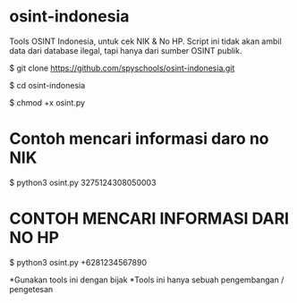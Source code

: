# osint-indonesia
Tools OSINT Indonesia, untuk cek NIK &amp; No HP. Script ini tidak akan ambil data dari database ilegal, tapi hanya dari sumber OSINT publik.


$ git clone https://github.com/spyschools/osint-indonesia.git

$ cd osint-indonesia

$ chmod +x osint.py

# Contoh mencari informasi daro no NIK
$ python3 osint.py 3275124308050003

# CONTOH MENCARI INFORMASI DARI NO HP
$ python3 osint.py +6281234567890

*Gunakan tools ini dengan bijak
*Tools ini hanya sebuah pengembangan / pengetesan